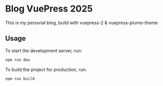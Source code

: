 # Blog VuePress 2025

This is my personal blog, build with vuepress-2 & vuepress-plume-theme

## Usage

To start the development server, run:

```bash
npm run dev
```

To build the project for production, run:

```bash
npm run build
```
